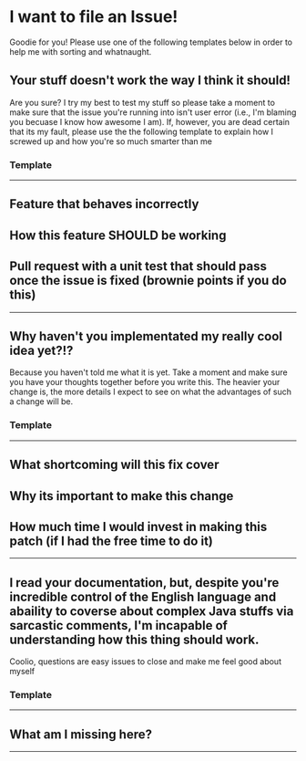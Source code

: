 # I want to file an Issue!
Goodie for you!  Please use one of the following templates below in order to help me with sorting and whatnaught.

## Your stuff doesn't work the way I think it should!
Are you sure?  I try my best to test my stuff so please take a moment to make sure that the issue you're running into isn't user 
error (i.e., I'm blaming you becuase I know how awesome I am).  If, however, you are dead certain that its my fault, please use the
the following template to explain how I screwed up and how you're so much smarter than me

### Template
-----------------------
## Feature that behaves incorrectly

## How this feature SHOULD be working

## Pull request with a unit test that should pass once the issue is fixed (brownie points if you do this)

-----------------------

## Why haven't you implementated my really cool idea yet?!?
Because you haven't told me what it is yet.  Take a moment and make sure you have your thoughts together before you write this.
The heavier your change is, the more details I expect to see on what the advantages of such a change will be.  

### Template 
-----------------------
## What shortcoming will this fix cover

## Why its important to make this change

## How much time I would invest in making this patch (if I had the free time to do it)

-----------------------

## I read your documentation, but, despite you're incredible control of the English language and abaility to coverse about complex Java stuffs via sarcastic comments, I'm incapable of understanding how this thing should work.
Coolio, questions are easy issues to close and make me feel good about myself

### Template
-----------------------
## What am I missing here?

-----------------------
